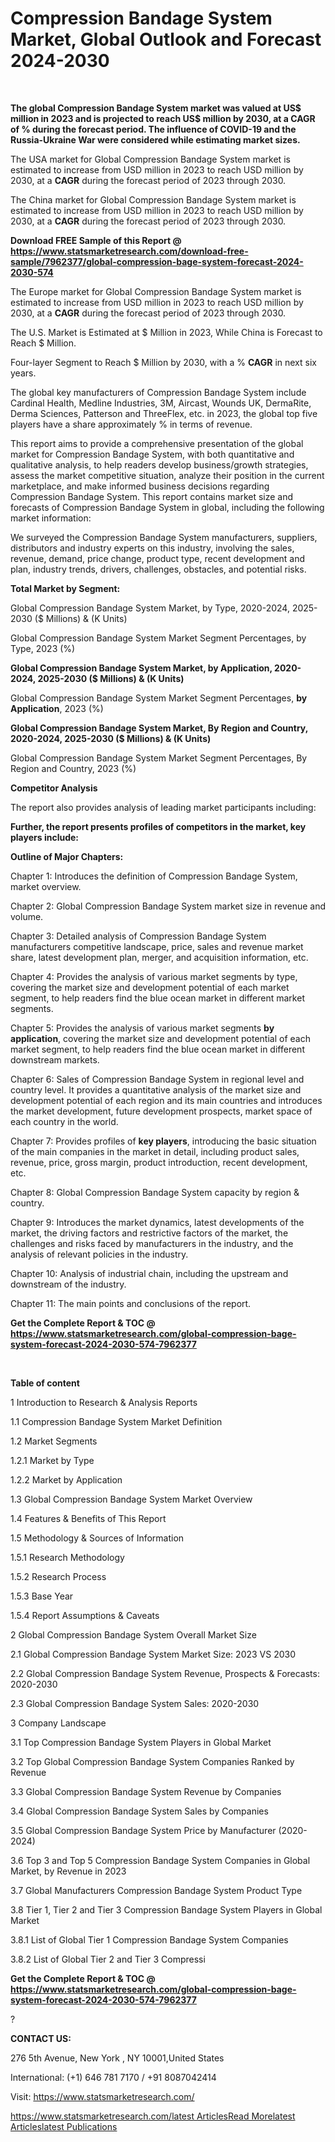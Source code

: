 <h1>Compression Bandage System Market, Global Outlook and Forecast 2024-2030</h1><br/><p><strong>The global Compression Bandage System market was valued at US$ million in 2023 and is projected to reach US$ million by 2030, at a <strong>CAGR</strong> of % during the forecast period. The influence of COVID-19 and the Russia-Ukraine War were considered while estimating market sizes.</strong></p>
 
 
 
 <p>The USA market for Global Compression Bandage System market is estimated to increase from USD million in 2023 to reach USD million by 2030, at a <strong>CAGR</strong> during the forecast period of 2023 through 2030.</p>
 
 
 
 <p>The China market for Global Compression Bandage System market is estimated to increase from USD million in 2023 to reach USD million by 2030, at a <strong>CAGR</strong> during the forecast period of 2023 through 2030.</p>
 
 
 
 <p><strong>Download FREE Sample of this Report @ <a href="https://www.statsmarketresearch.com/download-free-sample/7962377/global-compression-bage-system-forecast-2024-2030-574">https://www.statsmarketresearch.com/download-free-sample/7962377/global-compression-bage-system-forecast-2024-2030-574</a></strong></p>
 
 
 
 <p>The Europe market for Global Compression Bandage System market is estimated to increase from USD million in 2023 to reach USD million by 2030, at a <strong>CAGR</strong> during the forecast period of 2023 through 2030.</p>
 
 
 
 <p>The U.S. Market is Estimated at $ Million in 2023, While China is Forecast to Reach $ Million.</p>
 
 
 
 <p>Four-layer Segment to Reach $ Million by 2030, with a % <strong>CAGR</strong> in next six years.</p>
 
 
 
 <p>The global key manufacturers of Compression Bandage System include Cardinal Health, Medline Industries, 3M, Aircast, Wounds UK, DermaRite, Derma Sciences, Patterson and ThreeFlex, etc. in 2023, the global top five players have a share approximately % in terms of revenue.</p>
 
 
 
 <p>This report aims to provide a comprehensive presentation of the global market for Compression Bandage System, with both quantitative and qualitative analysis, to help readers develop business/growth strategies, assess the market competitive situation, analyze their position in the current marketplace, and make informed business decisions regarding Compression Bandage System. This report contains market size and forecasts of Compression Bandage System in global, including the following market information:</p>
 
 
 
 <p>We surveyed the Compression Bandage System manufacturers, suppliers, distributors and industry experts on this industry, involving the sales, revenue, demand, price change, product type, recent development and plan, industry trends, drivers, challenges, obstacles, and potential risks.</p>
 
 
 
 <p><strong>Total Market by Segment:</strong></p>
 
 
 
 <p>Global Compression Bandage System Market, by Type, 2020-2024, 2025-2030 ($ Millions) & (K Units)</p>
 
 
 
 <p>Global Compression Bandage System Market Segment Percentages, by Type, 2023 (%)</p>
 
 
 
 <p><strong>Global Compression Bandage System Market, <strong>by Application</strong>, 2020-2024, 2025-2030 ($ Millions) & (K Units)</strong></p>
 
 
 
 <p>Global Compression Bandage System Market Segment Percentages, <strong>by Application</strong>, 2023 (%)</p>
 
 
 
 <p><strong>Global Compression Bandage System Market, By Region and Country, 2020-2024, 2025-2030 ($ Millions) & (K Units)</strong></p>
 
 
 
 <p>Global Compression Bandage System Market Segment Percentages, By Region and Country, 2023 (%)</p>
 
 
 
 <p><strong>Competitor Analysis</strong></p>
 
 
 
 <p>The report also provides analysis of leading market participants including:</p>
 
 
 
 <p><strong>Further, the report presents profiles of competitors in the market, <strong>key players</strong> include:</strong></p>
 
 
 
 <p><strong>Outline of Major Chapters:</strong></p>
 
 
 
 <p>Chapter 1: Introduces the definition of Compression Bandage System, market overview.</p>
 
 
 
 <p>Chapter 2: Global Compression Bandage System market size in revenue and volume.</p>
 
 
 
 <p>Chapter 3: Detailed analysis of Compression Bandage System manufacturers competitive landscape, price, sales and revenue market share, latest development plan, merger, and acquisition information, etc.</p>
 
 
 
 <p>Chapter 4: Provides the analysis of various market segments by type, covering the market size and development potential of each market segment, to help readers find the blue ocean market in different market segments.</p>
 
 
 
 <p>Chapter 5: Provides the analysis of various market segments <strong>by application</strong>, covering the market size and development potential of each market segment, to help readers find the blue ocean market in different downstream markets.</p>
 
 
 
 <p>Chapter 6: Sales of Compression Bandage System in regional level and country level. It provides a quantitative analysis of the market size and development potential of each region and its main countries and introduces the market development, future development prospects, market space of each country in the world.</p>
 
 
 
 <p>Chapter 7: Provides profiles of <strong>key players</strong>, introducing the basic situation of the main companies in the market in detail, including product sales, revenue, price, gross margin, product introduction, recent development, etc.</p>
 
 
 
 <p>Chapter 8: Global Compression Bandage System capacity by region & country.</p>
 
 
 
 <p>Chapter 9: Introduces the market dynamics, latest developments of the market, the driving factors and restrictive factors of the market, the challenges and risks faced by manufacturers in the industry, and the analysis of relevant policies in the industry.</p>
 
 
 
 <p>Chapter 10: Analysis of industrial chain, including the upstream and downstream of the industry.</p>
 
 
 
 <p>Chapter 11: The main points and conclusions of the report.</p>
 
 
 
 <div><b>Get the Complete Report & TOC @ <a href="https://www.statsmarketresearch.com/global-compression-bage-system-forecast-2024-2030-574-7962377">https://www.statsmarketresearch.com/global-compression-bage-system-forecast-2024-2030-574-7962377</a></b></div>
 
 
 
 <p><br />
 
 <b>Table of content</b></p>
 
 
 
 <p>1 Introduction to Research & Analysis Reports<br />
 
 1.1 Compression Bandage System Market Definition<br />
 
 1.2 Market Segments<br />
 
 1.2.1 Market by Type<br />
 
 1.2.2 Market by Application<br />
 
 1.3 Global Compression Bandage System Market Overview<br />
 
 1.4 Features & Benefits of This Report<br />
 
 1.5 Methodology & Sources of Information<br />
 
 1.5.1 Research Methodology<br />
 
 1.5.2 Research Process<br />
 
 1.5.3 Base Year<br />
 
 1.5.4 Report Assumptions & Caveats<br />
 
 2 Global Compression Bandage System Overall Market Size<br />
 
 2.1 Global Compression Bandage System Market Size: 2023 VS 2030<br />
 
 2.2 Global Compression Bandage System Revenue, Prospects & Forecasts: 2020-2030<br />
 
 2.3 Global Compression Bandage System Sales: 2020-2030<br />
 
 3 Company Landscape<br />
 
 3.1 Top Compression Bandage System Players in Global Market<br />
 
 3.2 Top Global Compression Bandage System Companies Ranked by Revenue<br />
 
 3.3 Global Compression Bandage System Revenue by Companies<br />
 
 3.4 Global Compression Bandage System Sales by Companies<br />
 
 3.5 Global Compression Bandage System Price by Manufacturer (2020-2024)<br />
 
 3.6 Top 3 and Top 5 Compression Bandage System Companies in Global Market, by Revenue in 2023<br />
 
 3.7 Global Manufacturers Compression Bandage System Product Type<br />
 
 3.8 Tier 1, Tier 2 and Tier 3 Compression Bandage System Players in Global Market<br />
 
 3.8.1 List of Global Tier 1 Compression Bandage System Companies<br />
 
 3.8.2 List of Global Tier 2 and Tier 3 Compressi</p>
 
 
 
 <div><b>Get the Complete Report & TOC @ <a href="https://www.statsmarketresearch.com/global-compression-bage-system-forecast-2024-2030-574-7962377">https://www.statsmarketresearch.com/global-compression-bage-system-forecast-2024-2030-574-7962377</a></b></div>
 
 
 
 <p>? </p>
 
 
 
 <p><b>CONTACT US:</b><br />
 
 276 5th Avenue, New York , NY 10001,United States<br />
 
 International: (+1) 646 781 7170 / +91 8087042414<br />
 
 Visit: <a href="https://www.statsmarketresearch.com/">https://www.statsmarketresearch.com/</a><br />
 
 <a href="https://gyeongbokgung.com">https://www.statsmarketresearch.com/</a><a href="https://hallyeomaritime.com">latest Articles</a><a href="https://jingwansa.com">Read More</a><a href="https://nguoiviet.jp/">latest Articles</a><a href="https://www.intelmarketresearch.com/">latest Publications</a></p>